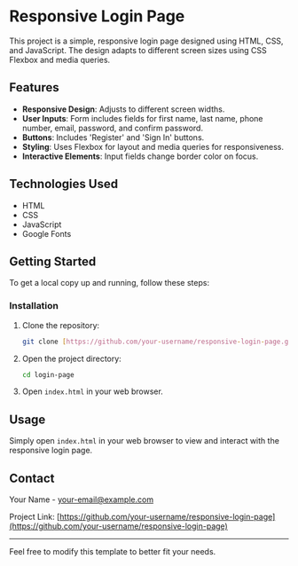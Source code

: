 # Responsive Login Page

This project is a simple, responsive login page designed using HTML, CSS, and JavaScript. The design adapts to different screen sizes using CSS Flexbox and media queries.

## Features

- **Responsive Design**: Adjusts to different screen widths.
- **User Inputs**: Form includes fields for first name, last name, phone number, email, password, and confirm password.
- **Buttons**: Includes 'Register' and 'Sign In' buttons.
- **Styling**: Uses Flexbox for layout and media queries for responsiveness.
- **Interactive Elements**: Input fields change border color on focus.

## Technologies Used

- HTML
- CSS
- JavaScript
- Google Fonts

## Getting Started

To get a local copy up and running, follow these steps:

### Installation

1. Clone the repository:
   ```sh
   git clone [https://github.com/your-username/responsive-login-page.git](https://github.com/manojn2207/login-page/)
   ```
2. Open the project directory:
   ```sh
   cd login-page
   ```
3. Open `index.html` in your web browser.

## Usage

Simply open `index.html` in your web browser to view and interact with the responsive login page.

## Contact

Your Name - [your-email@example.com](mailto:your-email@example.com)

Project Link: [https://github.com/your-username/responsive-login-page](https://github.com/your-username/responsive-login-page)

---

Feel free to modify this template to better fit your needs.
